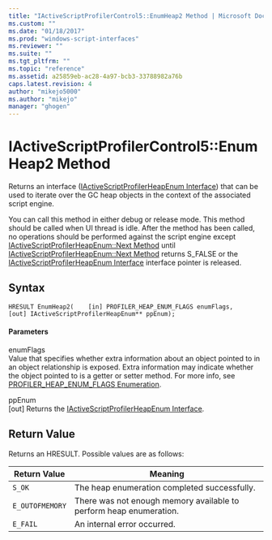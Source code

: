 ```yaml
---
title: "IActiveScriptProfilerControl5::EnumHeap2 Method | Microsoft Docs"
ms.custom: ""
ms.date: "01/18/2017"
ms.prod: "windows-script-interfaces"
ms.reviewer: ""
ms.suite: ""
ms.tgt_pltfrm: ""
ms.topic: "reference"
ms.assetid: a25859eb-ac28-4a97-bcb3-33788982a76b
caps.latest.revision: 4
author: "mikejo5000"
ms.author: "mikejo"
manager: "ghogen"
---
```

# IActiveScriptProfilerControl5::EnumHeap2 Method
Returns an interface ([IActiveScriptProfilerHeapEnum Interface](../../winscript/reference/iactivescriptprofilerheapenum-interface.md)) that can be used to iterate over the GC heap objects in the context of the associated script engine.  
  
 You can call this method in either debug or release mode. This method should be called when UI thread is idle. After the method has been called, no operations should be performed against the script engine except [IActiveScriptProfilerHeapEnum::Next Method](../../winscript/reference/iactivescriptprofilerheapenum-next-method.md) until [IActiveScriptProfilerHeapEnum::Next Method](../../winscript/reference/iactivescriptprofilerheapenum-next-method.md) returns S_FALSE or the [IActiveScriptProfilerHeapEnum Interface](../../winscript/reference/iactivescriptprofilerheapenum-interface.md) interface pointer is released.  
  
## Syntax  
  
```  
HRESULT EnumHeap2(    [in] PROFILER_HEAP_ENUM_FLAGS enumFlags,    [out] IActiveScriptProfilerHeapEnum** ppEnum);  
```  
  
#### Parameters  
 enumFlags  
 Value that specifies whether extra information about an object pointed to in an object relationship is exposed. Extra information may indicate whether the object pointed to is a getter or setter method. For more info, see [PROFILER_HEAP_ENUM_FLAGS Enumeration](../../winscript/reference/profiler-heap-enum-flags-enumeration.md).  
  
 ppEnum  
 [out] Returns the [IActiveScriptProfilerHeapEnum Interface](../../winscript/reference/iactivescriptprofilerheapenum-interface.md).  
  
## Return Value  
 Returns an HRESULT. Possible values are as follows:  
  
|Return Value|Meaning|  
|------------------|-------------|  
|`S_OK`|The heap enumeration completed successfully.|  
|`E_OUTOFMEMORY`|There was not enough memory available to perform heap enumeration.|  
|`E_FAIL`|An internal error occurred.|